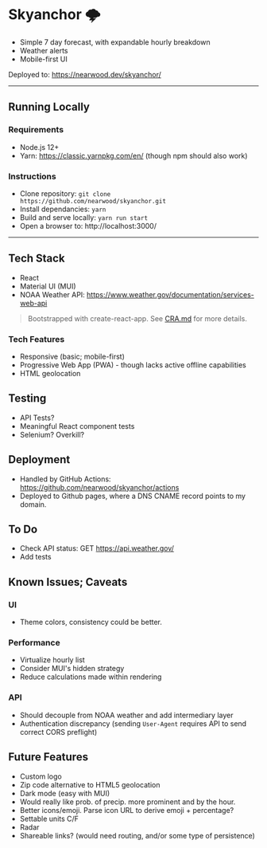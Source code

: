 # Skyanchor 🌩️

* Simple 7 day forecast, with expandable hourly breakdown
* Weather alerts
* Mobile-first UI

Deployed to: https://nearwood.dev/skyanchor/

---

## Running Locally

### Requirements
* Node.js 12+
* Yarn: https://classic.yarnpkg.com/en/ (though npm should also work)

### Instructions
* Clone repository: `git clone https://github.com/nearwood/skyanchor.git`
* Install dependancies: `yarn`
* Build and serve locally: `yarn run start`
* Open a browser to: http://localhost:3000/

---

## Tech Stack
* React
* Material UI (MUI)
* NOAA Weather API: https://www.weather.gov/documentation/services-web-api

> Bootstrapped with create-react-app. See [CRA.md](./CRA.md) for more details.

### Tech Features
* Responsive (basic; mobile-first)
* Progressive Web App (PWA) - though lacks active offline capabilities
* HTML geolocation

## Testing
* API Tests?
* Meaningful React component tests
* Selenium? Overkill?

## Deployment
* Handled by GitHub Actions: https://github.com/nearwood/skyanchor/actions
* Deployed to Github pages, where a DNS CNAME record points to my domain.

## To Do
- Check API status: GET https://api.weather.gov/
- Add tests

## Known Issues; Caveats

### UI
- Theme colors, consistency could be better.

### Performance
- Virtualize hourly list
- Consider MUI's hidden strategy
- Reduce calculations made within rendering

### API
- Should decouple from NOAA weather and add intermediary layer
- Authentication discrepancy (sending `User-Agent` requires API to send correct CORS preflight)

## Future Features
- Custom logo
- Zip code alternative to HTML5 geolocation
- Dark mode (easy with MUI)
- Would really like prob. of precip. more prominent and by the hour.
- Better icons/emoji. Parse icon URL to derive emoji + percentage?
- Settable units C/F
- Radar
- Shareable links? (would need routing, and/or some type of persistence)
